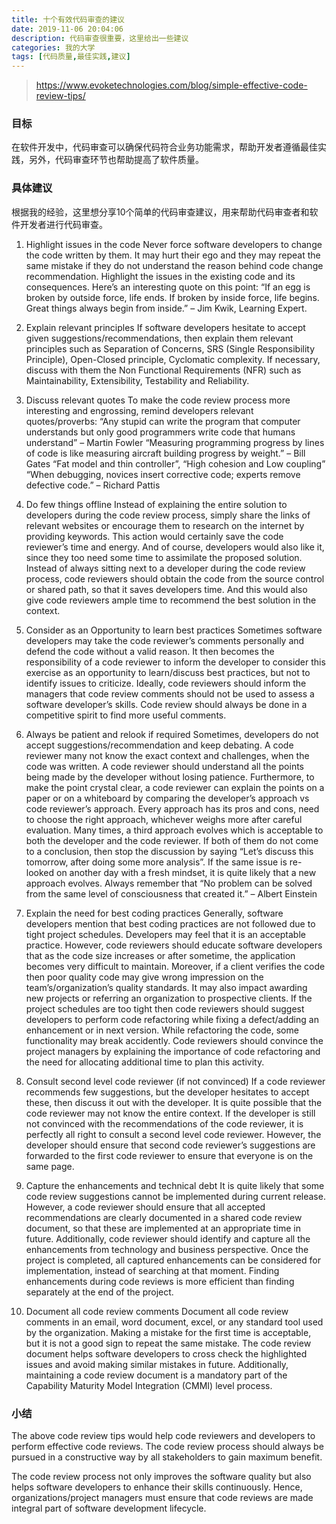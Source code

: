 ```yaml
---
title: 十个有效代码审查的建议
date: 2019-11-06 20:04:06
description: 代码审查很重要，这里给出一些建议
categories: 我的大学
tags: [代码质量,最佳实践,建议] 
---
```


> https://www.evoketechnologies.com/blog/simple-effective-code-review-tips/

### 目标
在软件开发中，代码审查可以确保代码符合业务功能需求，帮助开发者遵循最佳实践，另外，代码审查环节也帮助提高了软件质量。

### 具体建议
根据我的经验，这里想分享10个简单的代码审查建议，用来帮助代码审查者和软件开发者进行代码审查。

<!--more-->

1. Highlight issues in the code
Never force software developers to change the code written by them. It may hurt their ego and they may repeat the same mistake if they do not understand the reason behind code change recommendation. Highlight the issues in the existing code and its consequences.
Here’s an interesting quote on this point: “If an egg is broken by outside force, life ends. If broken by inside force, life begins. Great things always begin from inside.” – Jim Kwik, Learning Expert.

2. Explain relevant principles
If software developers hesitate to accept given suggestions/recommendations, then explain them relevant principles such as Separation of Concerns, SRS (Single Responsibility Principle), Open-Closed principle, Cyclomatic complexity. If necessary, discuss with them the Non Functional Requirements (NFR) such as Maintainability, Extensibility, Testability and Reliability.

3. Discuss relevant quotes
To make the code review process more interesting and engrossing, remind developers relevant quotes/proverbs:
“Any stupid can write the program that computer understands but only good programmers write code that humans understand” – Martin Fowler
“Measuring programming progress by lines of code is like measuring aircraft building progress by weight.” – Bill Gates
“Fat model and thin controller”, “High cohesion and Low coupling”
“When debugging, novices insert corrective code; experts remove defective code.” – Richard Pattis

4. Do few things offline
Instead of explaining the entire solution to developers during the code review process, simply share the links of relevant websites or encourage them to research on the internet by providing keywords. This action would certainly save the code reviewer’s time and energy. And of course, developers would also like it, since they too need some time to assimilate the proposed solution. 
Instead of always sitting next to a developer during the code review process, code reviewers should obtain the code from the source control or shared path, so that it saves developers time. And this would also give code reviewers ample time to recommend the best solution in the context.

5. Consider as an Opportunity to learn best practices
Sometimes software developers may take the code reviewer’s comments personally and defend the code without a valid reason. It then becomes the responsibility of a code reviewer to inform the developer to consider this exercise as an opportunity to learn/discuss best practices, but not to identify issues to criticize. Ideally, code reviewers should inform the managers that code review comments should not be used to assess a software developer’s skills. Code review should always be done in a competitive spirit to find more useful comments.

6. Always be patient and relook if required
Sometimes, developers do not accept suggestions/recommendation and keep debating. A code reviewer many not know the exact context and challenges, when the code was written. A code reviewer should understand all the points being made by the developer without losing patience. Furthermore, to make the point crystal clear, a code reviewer can explain the points on a paper or on a whiteboard by comparing the developer’s approach vs code reviewer’s approach. Every approach has its pros and cons, need to choose the right approach, whichever weighs more after careful evaluation.
Many times, a third approach evolves which is acceptable to both the developer and the code reviewer. If both of them do not come to a conclusion, then stop the discussion by saying “Let’s discuss this tomorrow, after doing some more analysis”. If the same issue is re-looked on another day with a fresh mindset, it is quite likely that a new approach evolves. Always remember that “No problem can be solved from the same level of consciousness that created it.” – Albert Einstein

7. Explain the need for best coding practices
Generally, software developers mention that best coding practices are not followed due to tight project schedules. Developers may feel that it is an acceptable practice. However, code reviewers should educate software developers that as the code size increases or after sometime, the application becomes very difficult to maintain. Moreover, if a client verifies the code then poor quality code may give wrong impression on the team’s/organization’s quality standards. It may also impact awarding new projects or referring an organization to prospective clients.
If the project schedules are too tight then code reviewers should suggest developers to perform code refactoring while fixing a defect/adding an enhancement or in next version. While refactoring the code, some functionality may break accidently. Code reviewers should convince the project managers by explaining the importance of code refactoring and the need for allocating additional time to plan this activity.

8. Consult second level code reviewer (if not convinced)
If a code reviewer recommends few suggestions, but the developer hesitates to accept these, then discuss it out with the developer. It is quite possible that the code reviewer may not know the entire context. If the developer is still not convinced with the recommendations of the code reviewer, it is perfectly all right to consult a second level code reviewer. However, the developer should ensure that second code reviewer’s suggestions are forwarded to the first code reviewer to ensure that everyone is on the same page.

9. Capture the enhancements and technical debt
It is quite likely that some code review suggestions cannot be implemented during current release. However, a code reviewer should ensure that all accepted recommendations are clearly documented in a shared code review document, so that these are implemented at an appropriate time in future. Additionally, code reviewer should identify and capture all the enhancements from technology and business perspective. Once the project is completed, all captured enhancements can be considered for implementation, instead of searching at that moment. Finding enhancements during code reviews is more efficient than finding separately at the end of the project.

10. Document all code review comments
Document all code review comments in an email, word document, excel, or any standard tool used by the organization. Making a mistake for the first time is acceptable, but it is not a good sign to repeat the same mistake. The code review document helps software developers to cross check the highlighted issues and avoid making similar mistakes in future. Additionally, maintaining a code review document is a mandatory part of the Capability Maturity Model Integration (CMMI) level process.

### 小结

The above code review tips would help code reviewers and developers to perform effective code reviews. The code review process should always be pursued in a constructive way by all stakeholders to gain maximum benefit.

The code review process not only improves the software quality but also helps software developers to enhance their skills continuously. Hence, organizations/project managers must ensure that code reviews are made integral part of software development lifecycle.
